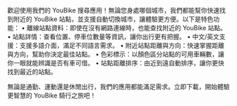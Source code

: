 歡迎使用我們的 YouBike 搜尋應用！無論您身處哪個城市，我們都能幫你快速找到附近的 YouBike 站點，並支援自動切換城市，讓體驗更方便。以下是特色功能：
	•	離線站點資料：即使在沒有網路連線時，也能查找附近的 YouBike 站點。
	•	站點詳情：查看位置、停車位數量等資訊，讓你出行更有把握。
	•	中文/英文支援：支援多語介面，滿足不同語言需求。
	•	附近站點距離與方向：快速掌握距離與方向，幫助你決定最佳站點。
	•	色彩標示：以顏色區分站點的可用車輛數，讓你一眼就能辨識是否有車可借。
	•	站點距離排序：由近到遠自動排序，讓你更快找到最近的站點。

無論是通勤、運動還是休閒出行，我們的應用都能滿足需求。立即下載，開始體驗更智慧的 YouBike 騎行之旅吧！

